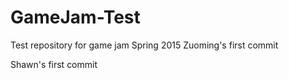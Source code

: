 # GameJam-Test
Test repository for game jam Spring 2015
Zuoming's first commit

Shawn's first commit